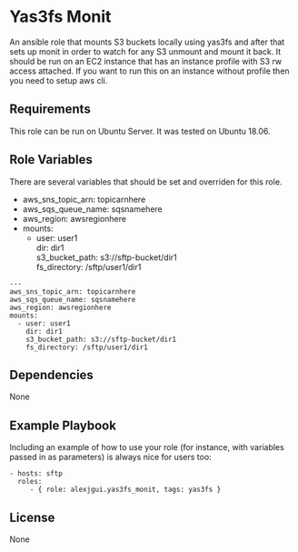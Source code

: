 Yas3fs Monit
=========

An ansible role that mounts S3 buckets locally using yas3fs and after that sets up monit in order to watch for any S3 unmount and mount it back.
It should be run on an EC2 instance that has an instance profile with S3 rw access attached. If you want to run this on an instance without profile then you need to setup aws cli.

Requirements
------------

This role can be run on Ubuntu Server. It was tested on Ubuntu 18.06.

Role Variables
--------------

There are several variables that should be set and overriden for this role.

* aws_sns_topic_arn: topicarnhere
* aws_sqs_queue_name: sqsnamehere
* aws_region: awsregionhere
* mounts:
   - user: user1  
      dir: dir1  
      s3_bucket_path: s3://sftp-bucket/dir1  
      fs_directory: /sftp/user1/dir1  
 
```
---
aws_sns_topic_arn: topicarnhere
aws_sqs_queue_name: sqsnamehere
aws_region: awsregionhere
mounts:
  - user: user1
    dir: dir1
    s3_bucket_path: s3://sftp-bucket/dir1
    fs_directory: /sftp/user1/dir1
```

Dependencies
------------

None

Example Playbook
----------------

Including an example of how to use your role (for instance, with variables passed in as parameters) is always nice for users too:

    - hosts: sftp
      roles:
         - { role: alexjgui.yas3fs_monit, tags: yas3fs }

License
-------

None
